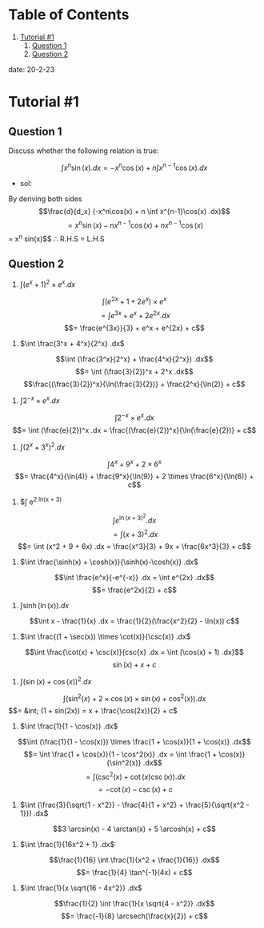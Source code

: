 
# Table of Contents

1.  [Tutorial #1](#org069658f)
    1.  [Question 1](#org01765e0)
    2.  [Question 2](#orgd6b889f)

date: 20-2-23


<a id="org069658f"></a>

# Tutorial #1


<a id="org01765e0"></a>

## Question 1

Discuss whether the following relation is true:

$$\int x^n\sin(x).dx = -x^n\cos(x) + n \int x^{n-1}\cos(x) .dx$$

-   sol:

By deriving both sides
$$\frac{d}{d_x} (-x^n\cos(x) + n \int x^{n-1}\cos(x) .dx)$$
$$= x^n\sin(x) - n x^{n-1} \cos(x) + n x^{n-1} \cos(x)
$$= x<sup>n</sup> sin(x)$$
$\therefore$ R.H.S = L.H.S


<a id="orgd6b889f"></a>

## Question 2

1.  $\int (e^x + 1)^2 \times e^x .dx$

$$\int (e^{2x} + 1 + 2e^x) \times e^x$$
$$= \int e^{3x} + e^x + 2e^{2x} .dx$$
$$= \frac{e^{3x}}{3} + e^x + e^{2x} + c$$

1.  $\int \frac{3^x + 4^x}{2^x} .dx$

$$\int (\frac{3^x}{2^x} + \frac{4^x}{2^x}) .dx$$
$$= \int (\frac{3}{2})^x + 2^x .dx$$
$$\frac{(\frac{3}{2})^x}{\ln(\frac{3}{2})} + \frac{2^x}{\ln(2)} + c$$

1.  $\int 2^{-x} \times e^x .dx$

$$\int 2^{-x} \times e^x .dx$$
$$= \int (\frac{e}{2})^x .dx = \frac{(\frac{e}{2})^x}{\ln(\frac{e}{2})} + c$$

1.  $\int (2^x + 3^x)^2 .dx$

$$\int 4^x + 9^x + 2 \times 6^x$$
$$= \frac{4^x}{\ln(4)} + \frac{9^x}{\ln(9)} + 2 \times \frac{6^x}{\ln(6)} + c$$

1.  $&int; e<sup>2 ln(x + 3)</sup>

$$\int e^{\ln(x + 3)^2} .dx$$
$$= \int (x + 3)^2 .dx$$
$$= \int (x^2 + 9 + 6x) .dx = \frac{x^3}{3} + 9x + \frac{6x^3}{3} + c$$

1.  $\int \frac{\sinh(x) + \cosh(x)}{\sinh(x)-\cosh(x)} .dx$

$$\int \frac{e^x}{-e^{-x}} .dx = \int e^{2x} .dx$$
$$= \frac{e^2x}{2} + c$$

1.  $\int \sinh(\ln(x)) .dx$

$$\int x - \frac{1}{x} .dx = \frac{1}{2}(\frac{x^2}{2} - \ln(x)) c$$

1.  $\int \frac{(1 + \sec(x)) \times \cot(x)}{\csc(x)} .dx$

$$\int \frac{\cot(x) + \csc(x)}{csc{x} .dx = \int (\cos(x) + 1) .dx}$$
$$\sin(x) + x + c$$

1.  $\int (\sin(x) + \cos(x))^2 .dx$

$$\int (\sin^2(x) + 2 \times \cos(x) \times \sin(x) + \cos^2(x)) .dx$$
$$= &int; (1 + sin(2x)) = x + \frac{\cos(2x)}{2} + c$

1.  $\int \frac{1}{1 - \cos(x)} .dx$

$$\int (\frac{1}{1 - \cos(x)}) \times \frac{1 + \cos(x)}{1 + \cos(x)} .dx$$
$$= \int \frac{1 + \cos(x)}{1 - \cos^2(x)} .dx = \int \frac{1 + \cos(x)}{\sin^2(x)} .dx$$
$$= \int (\csc^2(x) + \cot(x)\csc(x)) .dx$$
$$= -\cot(x) - \csc(x) + c$$

1.  $\int (\frac{3}{\sqrt{1 - x^2}} - \frac{4}{1 + x^2} + \frac{5}{\sqrt{x^2 - 1}}) .dx$

$$3 \arcsin(x) - 4 \arctan(x) + 5 \arcosh(x) + c$$ 

1.  $\int \frac{1}{16x^2 + 1} .dx$

$$\frac{1}{16} \int \frac{1}{x^2 + \frac{1}{16}} .dx$$
$$= \frac{1}{4} \tan^{-1}(4x) + c$$

1.  $\int \frac{1}{x \sqrt{16 - 4x^2}} .dx$

$$\frac{1}{2} \int \frac{1}{x \sqrt{4 - x^2}} .dx$$
$$= \frac{-1}{8} \arcsech(\frac{x}{2}) + c$$

